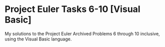 # Project Euler Tasks 6-10 [Visual Basic]
My solutions to the Project Euler Archived Problems 6 through 10 inclusive, using the Visual Basic language.
